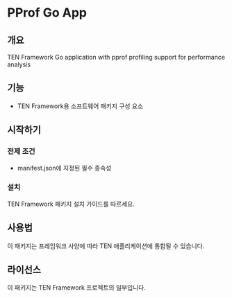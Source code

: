 # PProf Go App

## 개요

TEN Framework Go application with pprof profiling support for performance analysis

## 기능

- TEN Framework용 소프트웨어 패키지 구성 요소

## 시작하기

### 전제 조건

- manifest.json에 지정된 필수 종속성

### 설치

TEN Framework 패키지 설치 가이드를 따르세요.

## 사용법

이 패키지는 프레임워크 사양에 따라 TEN 애플리케이션에 통합될 수 있습니다.

## 라이선스

이 패키지는 TEN Framework 프로젝트의 일부입니다.
